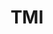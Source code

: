 ---
widget: tmi
weight: 50
headless: true
title: TMI

sections:
  - block: markdown
    id: section-1
    content:
      title: 노래 듣기
      subtitle: mcthemax
      text: 콘서트 2회 참여.
  - block: markdown
    id: section-2
    content:
      title: 온라인 게임
      subtitle: league of legends
      text: 자연대 리그 1위
---